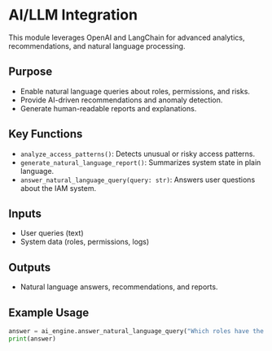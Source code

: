 # AI/LLM Integration

This module leverages OpenAI and LangChain for advanced analytics, recommendations, and natural language processing.

## Purpose
- Enable natural language queries about roles, permissions, and risks.
- Provide AI-driven recommendations and anomaly detection.
- Generate human-readable reports and explanations.

## Key Functions
- `analyze_access_patterns()`: Detects unusual or risky access patterns.
- `generate_natural_language_report()`: Summarizes system state in plain language.
- `answer_natural_language_query(query: str)`: Answers user questions about the IAM system.

## Inputs
- User queries (text)
- System data (roles, permissions, logs)

## Outputs
- Natural language answers, recommendations, and reports.

## Example Usage
```python
answer = ai_engine.answer_natural_language_query("Which roles have the highest risk?")
print(answer)
``` 